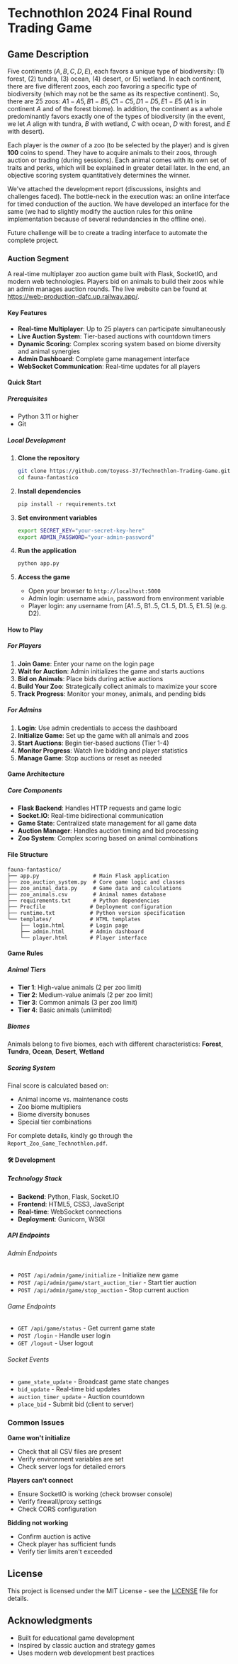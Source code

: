 # Technothlon 2024 Final Round Trading Game

## Game Description
Five continents $(A, B, C, D, E)$, each favors a unique type of biodiversity: (1) forest, (2) tundra, (3) ocean, (4) desert, or (5) wetland. 
In each continent, there are five different zoos, each zoo favoring a specific type of biodiversity (which may not be the same as its respective continent).
So, there are 25 zoos: $A1-A5, B1-B5, C1-C5, D1-D5, E1-E5$ ($A1$ is in continent $A$ and of the forest biome). 
In addition, the continent as a whole predominantly favors exactly one of the types of biodiversity (in the event, we let $A$ align with tundra, $B$ with wetland, $C$ with ocean, $D$ with forest, and $E$ with desert).

Each player is the _owner_ of a zoo (to be selected by the player) and is given **100** coins to spend. They have to acquire animals to their zoos, through auction or trading (during sessions). Each animal comes with its own set of traits and perks, which will be explained in greater detail later. In the end, an objective scoring system quantitatively determines the winner.

We've attached the development report (discussions, insights and challenges faced). The bottle-neck in the execution was: an online interface for timed conduction of the auction. We have developed an interface for the same (we had to slightly modify the auction rules for this online implementation because of several redundancies in the offline one).

Future challenge will be to create a trading interface to automate the complete project.

### Auction Segment

A real-time multiplayer zoo auction game built with Flask, SocketIO, and modern web technologies. Players bid on animals to build their zoos while an admin manages auction rounds. The live website can be found at https://web-production-dafc.up.railway.app/.

#### Key Features

- **Real-time Multiplayer**: Up to 25 players can participate simultaneously
- **Live Auction System**: Tier-based auctions with countdown timers
- **Dynamic Scoring**: Complex scoring system based on biome diversity and animal synergies
- **Admin Dashboard**: Complete game management interface
- **WebSocket Communication**: Real-time updates for all players

#### Quick Start

##### Prerequisites

- Python 3.11 or higher
- Git

##### Local Development

1. **Clone the repository**
   ```bash
   git clone https://github.com/toyess-37/Technothlon-Trading-Game.git
   cd fauna-fantastico
   ```

2. **Install dependencies**
   ```bash
   pip install -r requirements.txt
   ```

3. **Set environment variables**
   ```bash
   export SECRET_KEY="your-secret-key-here"
   export ADMIN_PASSWORD="your-admin-password"
   ```

4. **Run the application**
   ```bash
   python app.py
   ```

5. **Access the game**
   - Open your browser to `http://localhost:5000`
   - Admin login: username `admin`, password from environment variable
   - Player login: any username from [A1..5, B1..5, C1..5, D1..5, E1..5] (e.g. D2).

#### How to Play

##### For Players

1. **Join Game**: Enter your name on the login page
2. **Wait for Auction**: Admin initializes the game and starts auctions
3. **Bid on Animals**: Place bids during active auctions
4. **Build Your Zoo**: Strategically collect animals to maximize your score
5. **Track Progress**: Monitor your money, animals, and pending bids

##### For Admins

1. **Login**: Use admin credentials to access the dashboard
2. **Initialize Game**: Set up the game with all animals and zoos
3. **Start Auctions**: Begin tier-based auctions (Tier 1-4)
4. **Monitor Progress**: Watch live bidding and player statistics
5. **Manage Game**: Stop auctions or reset as needed

#### Game Architecture

##### Core Components

- **Flask Backend**: Handles HTTP requests and game logic
- **Socket.IO**: Real-time bidirectional communication
- **Game State**: Centralized state management for all game data
- **Auction Manager**: Handles auction timing and bid processing
- **Zoo System**: Complex scoring based on animal combinations

#### File Structure

```
fauna-fantastico/
├── app.py                 # Main Flask application
├── zoo_auction_system.py  # Core game logic and classes
├── zoo_animal_data.py     # Game data and calculations
├── zoo_animals.csv        # Animal names database
├── requirements.txt       # Python dependencies
├── Procfile              # Deployment configuration
├── runtime.txt           # Python version specification
└── templates/            # HTML templates
    ├── login.html        # Login page
    ├── admin.html        # Admin dashboard
    └── player.html       # Player interface
```

#### Game Rules

##### Animal Tiers

- **Tier 1**: High-value animals (2 per zoo limit)
- **Tier 2**: Medium-value animals (2 per zoo limit) 
- **Tier 3**: Common animals (3 per zoo limit)
- **Tier 4**: Basic animals (unlimited)

##### Biomes

Animals belong to five biomes, each with different characteristics:
**Forest**, **Tundra**, **Ocean**, **Desert**, **Wetland**

##### Scoring System

Final score is calculated based on:
- Animal income vs. maintenance costs
- Zoo biome multipliers
- Biome diversity bonuses
- Special tier combinations

For complete details, kindly go through the `Report_Zoo_Game_Technothlon.pdf`.

#### 🛠️ Development

##### Technology Stack

- **Backend**: Python, Flask, Socket.IO
- **Frontend**: HTML5, CSS3, JavaScript
- **Real-time**: WebSocket connections
- **Deployment**: Gunicorn, WSGI

##### API Endpoints

###### Admin Endpoints
- `POST /api/admin/game/initialize` - Initialize new game
- `POST /api/admin/game/start_auction_tier` - Start tier auction
- `POST /api/admin/game/stop_auction` - Stop current auction

###### Game Endpoints
- `GET /api/game/status` - Get current game state
- `POST /login` - Handle user login
- `GET /logout` - User logout

###### Socket Events
- `game_state_update` - Broadcast game state changes
- `bid_update` - Real-time bid updates
- `auction_timer_update` - Auction countdown
- `place_bid` - Submit bid (client to server)


### Common Issues

**Game won't initialize**
- Check that all CSV files are present
- Verify environment variables are set
- Check server logs for detailed errors

**Players can't connect**
- Ensure SocketIO is working (check browser console)
- Verify firewall/proxy settings
- Check CORS configuration

**Bidding not working**
- Confirm auction is active
- Check player has sufficient funds
- Verify tier limits aren't exceeded

## License

This project is licensed under the MIT License - see the [LICENSE](LICENSE) file for details.

## Acknowledgments

- Built for educational game development
- Inspired by classic auction and strategy games
- Uses modern web development best practices
